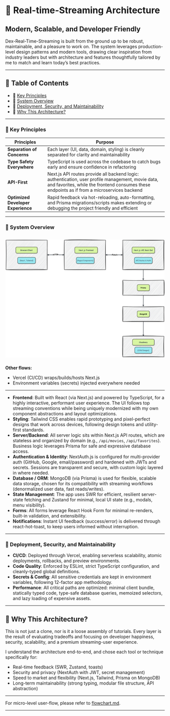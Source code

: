 # 🍿 Real-time-Streaming Architecture

## Modern, Scalable, and Developer Friendly

Dex-Real-Time-Streaming is built from the ground up to be robust, maintainable, and a pleasure to work on. The system leverages production-level design patterns and modern tools, drawing clear inspiration from industry leaders but with architecture and features thoughtfully tailored by me to match and learn today’s best practices.

---

## 📑 Table of Contents

- 🔑 [Key Principles](#key-principles)
- 🌿 [System Overview](#system-overview)
- 🚀 [Deployment, Security, and Maintainability](#deployment-security-maintainability)
- 🤔 [Why This Architecture?](#why-this-architecture)

---

<a name="key-principles"></a>

### 🔑 Key Principles

| Principles                         | Purpose                                                                                                                                                                                          |
| ---------------------------------- | ------------------------------------------------------------------------------------------------------------------------------------------------------------------------------------------------ |
| **Separation of Concerns**         | Each layer (UI, data, domain, styling) is cleanly separated for clarity and maintainability                                                                                                      |
| **Type Safety Everywhere**         | TypeScript is used across the codebase to catch bugs early and ensure confidence in refactoring                                                                                                  |
| **API-First**                      | Next.js API routes provide all backend logic: authentication, user profile management, movie data, and favorites, while the frontend consumes these endpoints as if from a microservices backend |
| **Optimized Developer Experience** | Rapid feedback via hot-reloading, auto-formatting, and Prisma migrations/scripts makes extending or debugging the project friendly and efficient                                                 |

---

<a name="system-overview"></a>

### 🌿 System Overview

## <img src="./public/images/diagrams/architecture-overview.png"  alt="User architecture Diagram" width="1500"/>

**Other flows:**

- Vercel (CI/CD) wraps/builds/hosts Next.js
- Environment variables (secrets) injected everywhere needed

---

- **Frontend**: Built with React (via Next.js) and powered by TypeScript, for a highly interactive, performant user experience. The UI follows top streaming conventions while being uniquely modernized with my own component abstractions and layout optimizations.
- **Styling**: Tailwind CSS enables rapid prototyping and pixel-perfect designs that work across devices, following design tokens and utility-first standards.
- **Server/Backend**: All server logic sits within Next.js API routes, which are stateless and organized by domain (e.g., `/api/movies`, `/api/favorites`). Business logic leverages Prisma for safe and expressive database access.
- **Authentication & Identity**: NextAuth.js is configured for multi-provider auth (GitHub, Google, email/password) and hardened with JWTs and secrets. Sessions are transparent and secure, with custom logic layered in where needed.
- **Database / ORM**: MongoDB (via Prisma) is used for flexible, scalable data storage, chosen for its compatibility with streaming workflows (denormalized user data, fast reads/writes).
- **State Management**: The app uses SWR for efficient, resilient server-state fetching and Zustand for minimal, local UI state (e.g., modals, menu visibility).
- **Forms**: All forms leverage React Hook Form for minimal re-renders, built-in validation, and extensibility.
- **Notifications**: Instant UI feedback (success/error) is delivered through react-hot-toast, to keep users informed without interruption.

---

<a name="deployment-security-maintainability"></a>

### 🚀 Deployment, Security, and Maintainability

- **CI/CD**: Deployed through Vercel, enabling serverless scalability, atomic deployments, rollbacks, and preview environments.
- **Code Quality**: Enforced by ESLint, strict TypeScript configuration, and cleanly-typed global definitions.
- **Secrets & Config**: All sensitive credentials are kept in environment variables, following 12-factor app methodology.
- **Performance**: All critical paths are optimized: minimal client bundle, statically typed code, type-safe database queries, memoized selectors, and lazy loading of expensive assets.

---

<a name="why-this-architecture"></a>

## 🤔 Why This Architecture?

This is not just a clone, nor is it a loose assembly of tutorials. Every layer is the result of evaluating tradeoffs and focusing on developer happiness, security, scalability, and a premium streaming-user experience.

I understand the architecture end-to-end, and chose each tool or technique specifically for:

- Real-time feedback (SWR, Zustand, toasts)
- Security and privacy (NextAuth with JWT, secret management)
- Speed to market and flexibility (Next.js, Tailwind, Prisma on MongoDB)
- Long-term maintainability (strong typing, modular file structure, API abstraction)

---

For micro-level user-flow, please refer to [flowchart.md](./flowchart.md).

---
